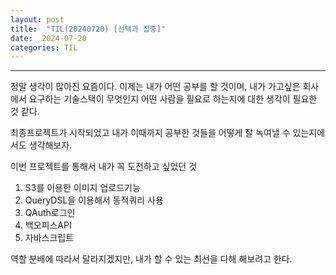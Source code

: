 ```yaml
---
layout: post
title:  "TIL(20240720) [선택과 집중]"
date:  2024-07-20
categories: TIL 
---
```


----------------------------------------------------------------------------

정말 생각이 많아진 요즘이다. 이제는 내가 어떤 공부를 할 것이며, 내가 가고싶은 회사에서 요구하는 기술스택이 무엇인지 어떤 사람을 필요로 하는지에 대한 생각이 필요한 것 같다.

최종프로젝트가 시작되었고 내가 이때까지 공부한 것들을 어떻게 잘 녹여낼 수 있는지에서도 생각해보자.

이번 프로젝트를 통해서 내가 꼭 도전하고 싶었던 것<br>
1) S3를 이용한 이미지 업로드기능
2) QueryDSL을 이용해서 동적쿼리 사용
3) QAuth로그인
4) 백오피스API
5) 자바스크립트 

역할 분배에 따라서 달라지겠지만, 내가 할 수 있는 최선을 다해 해보려고 한다.



